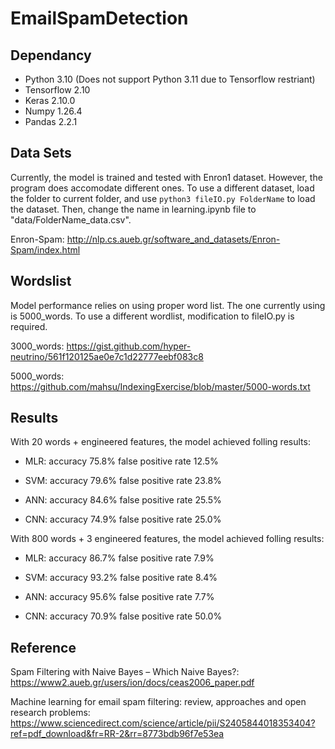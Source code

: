 # EmailSpamDetection

## Dependancy

- Python 3.10 (Does not support Python 3.11 due to Tensorflow restriant)
- Tensorflow 2.10
- Keras 2.10.0
- Numpy 1.26.4
- Pandas 2.2.1

## Data Sets

Currently, the model is trained and tested with Enron1 dataset. However, the program does accomodate different ones. To use a different dataset, load the folder to current folder, and use ```python3 fileIO.py FolderName``` to load the dataset. Then, change the name in learning.ipynb file to "data/FolderName_data.csv".

Enron-Spam: http://nlp.cs.aueb.gr/software_and_datasets/Enron-Spam/index.html

## Wordslist

Model performance relies on using proper word list. The one currently using is 5000_words. To use a different wordlist, modification to fileIO.py is required.

3000_words: https://gist.github.com/hyper-neutrino/561f120125ae0e7c1d22777eebf083c8

5000_words: https://github.com/mahsu/IndexingExercise/blob/master/5000-words.txt

## Results

With 20 words + engineered features, the model achieved folling results:

- MLR: accuracy 75.8% false positive rate 12.5%

- SVM: accuracy 79.6% false positive rate 23.8%

- ANN: accuracy 84.6% false positive rate 25.5%

- CNN: accuracy 74.9% false positive rate 25.0% 

With 800 words + 3 engineered features, the model achieved folling results:

- MLR: accuracy 86.7% false positive rate 7.9%

- SVM: accuracy 93.2% false positive rate 8.4%

- ANN: accuracy 95.6% false positive rate 7.7%

- CNN: accuracy 70.9% false positive rate 50.0%

## Reference

Spam Filtering with Naive Bayes – Which Naive Bayes?: https://www2.aueb.gr/users/ion/docs/ceas2006_paper.pdf

Machine learning for email spam filtering: review, approaches and open research problems: https://www.sciencedirect.com/science/article/pii/S2405844018353404?ref=pdf_download&fr=RR-2&rr=8773bdb96f7e53ea




